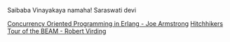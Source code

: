 Saibaba Vinayakaya namaha! Saraswati devi

[Concurrency Oriented Programming in Erlang - Joe Armstrong](http://citeseerx.ist.psu.edu/viewdoc/download?doi=10.1.1.116.1969&rep=rep1&type=pdf)
[Hitchhikers Tour of the BEAM - Robert Virding](http://www.erlang-factory.com/upload/presentations/708/HitchhikersTouroftheBEAM.pdf)
